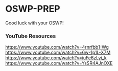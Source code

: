 # OSWP-PREP



Good luck with your OSWP!

### YouTube Resources
https://www.youtube.com/watch?v=4rnrfbb1-Wg
https://www.youtube.com/watch?v=6w-1p1L-X7M
https://www.youtube.com/watch?v=iuFe6zLyi_k
https://www.youtube.com/watch?v=YsSR4AJnOXE
